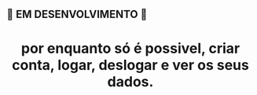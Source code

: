 ## 🚧  EM DESENVOLVIMENTO  🚧 ##

<h1 align="center">
   por enquanto só é possivel, criar conta,  logar, deslogar e ver os seus dados. 
</h1>